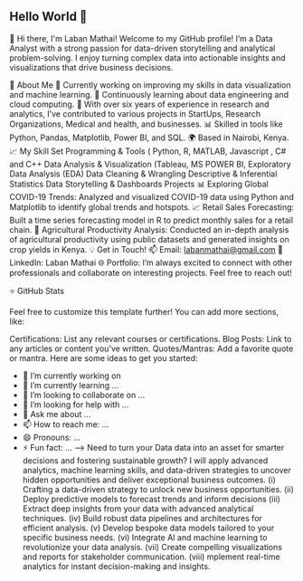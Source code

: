 ## Hello World 👋

👋 Hi there, I'm Laban Mathai!
Welcome to my GitHub profile! I’m a Data Analyst with a strong passion for data-driven storytelling and analytical problem-solving. I enjoy turning complex data into actionable insights and visualizations that drive business decisions.

🚀 About Me
🔭 Currently working on improving my skills in data visualization and machine learning.
🌱 Continuously learning about data engineering and cloud computing.
💼 With over six years of experience in research and analytics, I’ve contributed to various projects in StartUps, Research Organizations, Medical and health, and businesses.
📊 Skilled in tools like Python, Pandas, Matplotlib, Power BI, and SQL.
🌍 Based in Nairobi, Kenya.
📈 My Skill Set
Programming & Tools ( Python, R, MATLAB, Javascript , C# and C++
Data Analysis & Visualization (Tableau, MS POWER BI, 
Exploratory Data Analysis (EDA)
Data Cleaning & Wrangling
Descriptive & Inferential Statistics
Data Storytelling & Dashboards
Projects
📊 Exploring Global COVID-19 Trends: Analyzed and visualized COVID-19 data using Python and Matplotlib to identify global trends and hotspots.
📈 Retail Sales Forecasting: Built a time series forecasting model in R to predict monthly sales for a retail chain.
🌾 Agricultural Productivity Analysis: Conducted an in-depth analysis of agricultural productivity using public datasets and generated insights on crop yields in Kenya.
💡 Get in Touch!
📫 Email: labanmathai@gmail.com
💼 LinkedIn: Laban Mathai
🌐 Portfolio: 
I’m always excited to connect with other professionals and collaborate on interesting projects. Feel free to reach out!

⭐ GitHub Stats

Feel free to customize this template further! You can add more sections, like:

Certifications: List any relevant courses or certifications.
Blog Posts: Link to any articles or content you’ve written.
Quotes/Mantras: Add a favorite quote or mantra.
Here are some ideas to get you started:

- 🔭 I’m currently working on 
- 🌱 I’m currently learning ...
- 👯 I’m looking to collaborate on ...
- 🤔 I’m looking for help with ...
- 💬 Ask me about ...
- 📫 How to reach me: ...
- 😄 Pronouns: ...
- ⚡ Fun fact: ...
-->
  Need to turn your Data data into an asset for smarter decisions and fostering sustainable growth?
  I will apply advanced analytics, machine learning skills, and data-driven strategies to uncover hidden opportunities and deliver exceptional business outcomes.
      (i) Crafting a data-driven strategy to unlock new business opportunities.
      (ii) Deploy predictive models to forecast trends and inform decisions
      (iii) Extract deep insights from your data with advanced analytical techniques.
      (iv) Build robust data pipelines and architectures for efficient analysis.
      (v) Develop bespoke data models tailored to your specific business needs.
      (vi) Integrate AI and machine learning to revolutionize your data analysis.
      (vii) Create compelling visualizations and reports for stakeholder communication.
      (viii) mplement real-time analytics for instant decision-making and insights.

<!--
**karanim/karanim** is a ✨ _special_ ✨ repository because its `README.md` (this file) appears on your GitHub profile.
